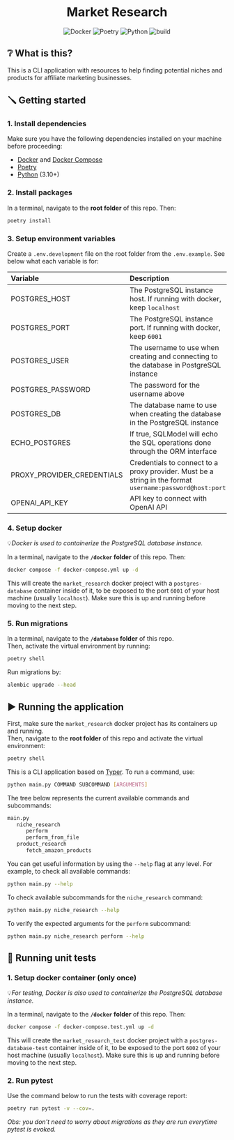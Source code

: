 <h1 align="center">Market Research</h1>
<div align="center">

 
![Docker](https://img.shields.io/badge/docker-blue?logo=docker)
![Poetry](https://img.shields.io/badge/poetry-blue?logo=poetry)
![Python](https://img.shields.io/badge/python-3.10-blue?logo=python)
![build](https://img.shields.io/github/actions/workflow/status/brunotatsuya/market-research/run_tests.yml)


</div>


## ❔ What is this?

This is a CLI application with resources to help finding potential niches and products for affiliate marketing businesses.

## 🪛 Getting started

### 1. Install dependencies
Make sure you have the following dependencies installed on your machine before proceeding:
- [Docker](https://docs.docker.com/engine/install/) and [Docker Compose](https://docs.docker.com/compose/install/)
- [Poetry](https://python-poetry.org/docs/#installation)
- [Python](https://www.python.org/downloads/) (3.10+)

### 2. Install packages

In a terminal, navigate to the **root folder** of this repo. Then:

```bash
poetry install
```

### 3. Setup environment variables

Create a `.env.development` file on the root folder from the `.env.example`. See below what each variable is for:

| Variable | Description |
| :---     | :----       |
| POSTGRES_HOST | The PostgreSQL instance host. If running with docker, keep `localhost` |
| POSTGRES_PORT | The PostgreSQL instance port. If running with docker, keep `6001` |
| POSTGRES_USER | The username to use when creating and connecting to the database in PostgreSQL instance |
| POSTGRES_PASSWORD | The password for the username above |
| POSTGRES_DB | The database name to use when creating the database in the PostgreSQL instance |
| ECHO_POSTGRES | If true, SQLModel will echo the SQL operations done through the ORM interface |
| PROXY_PROVIDER_CREDENTIALS | Credentials to connect to a proxy provider. Must be a string in the format `username:password@host:port` |
| OPENAI_API_KEY | API key to connect with OpenAI API |

### 4. Setup docker
💡*Docker is used to containerize the PostgreSQL database instance.*

In a terminal, navigate to the **`/docker` folder** of this repo. Then:

```bash
docker compose -f docker-compose.yml up -d
```

This will create the `market_research` docker project with a `postgres-database` container inside of it, to be exposed to the port `6001` of your host machine (usually `localhost`). Make sure this is up and running before moving to the next step.

### 5. Run migrations
In a terminal, navigate to the **`/database` folder** of this repo.\
Then, activate the virtual environment by running:
```bash
poetry shell
```
Run migrations by:
```bash
alembic upgrade --head
```

## ▶️ Running the application
First, make sure the `market_research` docker project has its containers up and running.\
Then, navigate to the **root folder** of this repo and activate the virtual environment:
```bash
poetry shell
```

This is a CLI application based on [Typer](https://github.com/fastapi/typer). To run a command, use:

```bash
python main.py COMMAND SUBCOMMAND [ARGUMENTS]
```

The tree below represents the current available commands and subcommands:
```bash
main.py
   niche_research
      perform
      perform_from_file
   product_research
      fetch_amazon_products 
```

You can get useful information by using the `--help` flag at any level. For example, to check all available commands:

```bash
python main.py --help
```

To check available subcommands for the `niche_research` command:

```bash
python main.py niche_research --help
```

To verify the expected arguments for the `perform` subcommand:

```bash
python main.py niche_research perform --help
```

## 🧪 Running unit tests

### 1. Setup docker container (only once)
💡*For testing, Docker is also used to containerize the PostgreSQL database instance.*

In a terminal, navigate to the **`/docker` folder** of this repo. Then:

```bash
docker compose -f docker-compose.test.yml up -d
```

This will create the `market_research_test` docker project with a `postgres-database-test` container inside of it, to be exposed to the port `6002` of your host machine (usually `localhost`). Make sure this is up and running before moving to the next step.


### 2. Run pytest

Use the command below to run the tests with coverage report:
```bash
poetry run pytest -v --cov=.
```

*Obs: you don't need to worry about migrations as they are run everytime pytest is evoked.*
